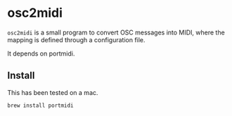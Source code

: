# osc2midi

`osc2midi` is a small program to convert OSC messages into MIDI, where the mapping is defined through a configuration file.

It depends on portmidi.

## Install

This has been tested on a mac.

    brew install portmidi
